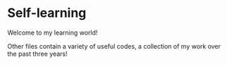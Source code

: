 # Self-learning

Welcome to my learning world!

Other files contain a variety of useful codes, a collection of my work over the past three years!
